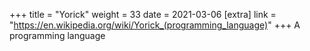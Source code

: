 +++
title = "Yorick"
weight = 33
date = 2021-03-06
[extra]
link = "https://en.wikipedia.org/wiki/Yorick_(programming_language)"
+++
A programming language

